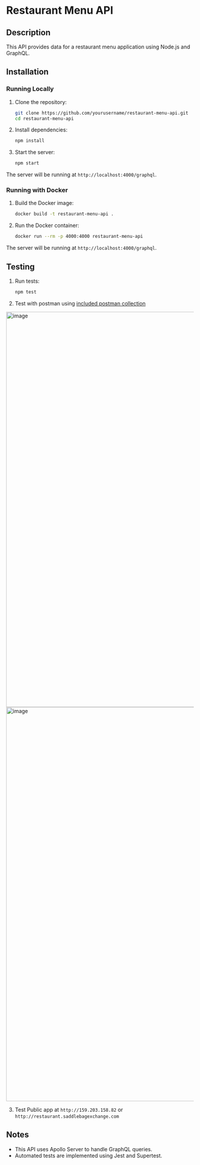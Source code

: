 # Restaurant Menu API

## Description
This API provides data for a restaurant menu application using Node.js and GraphQL.

## Installation

### Running Locally

1. Clone the repository:
    ```sh
    git clone https://github.com/yourusername/restaurant-menu-api.git
    cd restaurant-menu-api
    ```

2. Install dependencies:
    ```sh
    npm install
    ```

3. Start the server:
    ```sh
    npm start
    ```

The server will be running at `http://localhost:4000/graphql`.

### Running with Docker

1. Build the Docker image:
    ```sh
    docker build -t restaurant-menu-api .
    ```

2. Run the Docker container:
    ```sh
    docker run --rm -p 4000:4000 restaurant-menu-api
    ```

The server will be running at `http://localhost:4000/graphql`.

## Testing
1. Run tests:
    ```sh
    npm test
    ```
2. Test with postman using [included postman collection](https://github.com/cohenaj194/restaurant-menu-api/blob/master/postman-collection.json)

<img width="1058" alt="image" src="https://github.com/cohenaj194/restaurant-menu-api/assets/17516896/c3d968c5-96f2-4cb0-a3ac-c91a038f4adf">

<img width="1055" alt="image" src="https://github.com/cohenaj194/restaurant-menu-api/assets/17516896/fe0e81b9-17a9-4842-9a96-fd56b04ecc27">

3. Test Public app at `http://159.203.158.82` or `http://restaurant.saddlebagexchange.com`

## Notes
- This API uses Apollo Server to handle GraphQL queries.
- Automated tests are implemented using Jest and Supertest.
